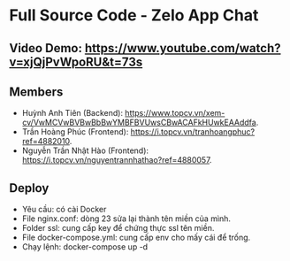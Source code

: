 # Full Source Code - Zelo App Chat

## Video Demo: https://www.youtube.com/watch?v=xjQjPvWpoRU&t=73s

## Members

- Huỳnh Anh Tiên (Backend): https://www.topcv.vn/xem-cv/VwMCVwBVBwBbBwYMBFBVUwsCBwACAFkHUwkEAAddfa.
- Trần Hoàng Phúc (Frontend): https://i.topcv.vn/tranhoangphuc?ref=4882010.
- Nguyễn Trần Nhật Hào (Frontend): https://i.topcv.vn/nguyentrannhathao?ref=4880057.
## Deploy

- Yêu cầu: có cài Docker
- File nginx.conf: dòng 23 sửa lại thành tên miền của mình.
- Folder ssl: cung cấp key để chứng thực ssl tên miền.
- File docker-compose.yml: cung cấp env cho mấy cái để trống. 
- Chạy lệnh: docker-compose up -d